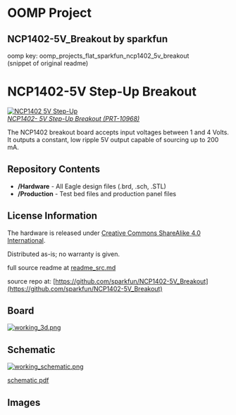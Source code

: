 # OOMP Project  
## NCP1402-5V_Breakout  by sparkfun  
  
oomp key: oomp_projects_flat_sparkfun_ncp1402_5v_breakout  
(snippet of original readme)  
  
NCP1402-5V Step-Up Breakout  
===================  
  
[![NCP1402 5V Step-Up](https://cdn.sparkfun.com//assets/parts/6/1/6/2/10968-01.jpg)  
*NCP1402- 5V Step-Up Breakout (PRT-10968)*](https://www.sparkfun.com/products/10968)  
  
The NCP1402 breakout board accepts input voltages between 1 and 4 Volts.   
It outputs a constant, low ripple 5V output capable of sourcing up to 200 mA.   
  
Repository Contents  
-------------------  
  
* **/Hardware** - All Eagle design files (.brd, .sch, .STL)  
* **/Production** - Test bed files and production panel files  
  
License Information  
-------------------  
The hardware is released under [Creative Commons ShareAlike 4.0 International](https://creativecommons.org/licenses/by-sa/4.0/).  
  
Distributed as-is; no warranty is given.  
  
  full source readme at [readme_src.md](readme_src.md)  
  
source repo at: [https://github.com/sparkfun/NCP1402-5V_Breakout](https://github.com/sparkfun/NCP1402-5V_Breakout)  
## Board  
  
[![working_3d.png](working_3d_600.png)](working_3d.png)  
## Schematic  
  
[![working_schematic.png](working_schematic_600.png)](working_schematic.png)  
  
[schematic pdf](working_schematic.pdf)  
## Images  
